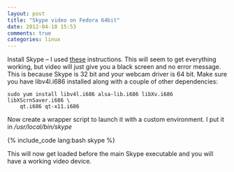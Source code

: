 ```yaml
---
layout: post
title: "Skype video on Fedora 64bit"
date: 2012-04-18 15:53
comments: true
categories: linux
---
```


Install Skype – I used <a href="https://slayachronicles.blogspot.co.uk/2012/03/installing-skype-on-fedora-16-64-bit.html" target="_blank" >these</a> instructions. This will seem to get everything working, but video will just give you a black screen and no error message. This is because Skype is 32 bit and your webcam driver is 64 bit. Make sure you have libv4l.i686 installed along with a couple of other dependencies:
<!-- more -->

```
sudo yum install libv4l.i686 alsa-lib.i686 libXv.i686 libXScrnSaver.i686 \
    qt.i686 qt-x11.i686    
```

Now create a wrapper script to launch it with a custom environment. I put it in _/usr/local/bin/skype_

{% include_code lang:bash skype %}

This will now get loaded before the main Skype executable and you will have a working video device.
